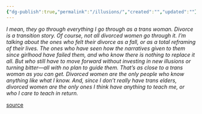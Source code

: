 ```yaml
---
{"dg-publish":true,"permalink":"/illusions/","created":"","updated":""}
---
```


*I mean, they go through everything I go through as a trans woman. Divorce is a transition story. Of course, not all divorced women go through it. I’m talking about the ones who felt their divorce as a fall, or as a total reframing of their lives. The ones who have seen how the narratives given to them since girlhood have failed them, and who know there is nothing to replace it all. But who still have to move forward without investing in new illusions or turning bitter—all with no plan to guide them. That’s as close to a trans woman as you can get. Divorced women are the only people who know anything like what I know. And, since I don’t really have trans elders, divorced women are the only ones I think have anything to teach me, or who I care to teach in return.*

[source](https://www.goodreads.com/book/show/48890225-detransition-baby)
